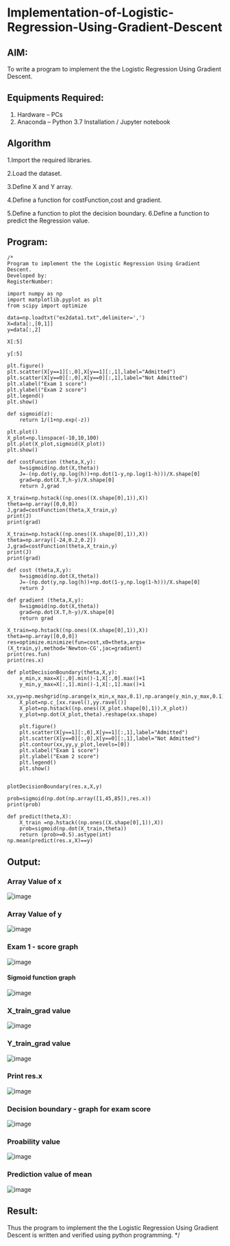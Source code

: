 # Implementation-of-Logistic-Regression-Using-Gradient-Descent

## AIM:
To write a program to implement the the Logistic Regression Using Gradient Descent.

## Equipments Required:
1. Hardware – PCs
2. Anaconda – Python 3.7 Installation / Jupyter notebook

## Algorithm
1.Import the required libraries.

2.Load the dataset.

3.Define X and Y array.

4.Define a function for costFunction,cost and gradient.

5.Define a function to plot the decision boundary. 6.Define a function to predict the Regression value.


## Program:
```
/*
Program to implement the the Logistic Regression Using Gradient Descent.
Developed by: 
RegisterNumber:

import numpy as np
import matplotlib.pyplot as plt
from scipy import optimize

data=np.loadtxt("ex2data1.txt",delimiter=',')
X=data[:,[0,1]]
y=data[:,2]

X[:5]

y[:5]

plt.figure()
plt.scatter(X[y==1][:,0],X[y==1][:,1],label="Admitted")
plt.scatter(X[y==0][:,0],X[y==0][:,1],label="Not Admitted")
plt.xlabel("Exam 1 score")
plt.ylabel("Exam 2 score")
plt.legend()
plt.show()

def sigmoid(z):
    return 1/(1+np.exp(-z))

plt.plot()
X_plot=np.linspace(-10,10,100)
plt.plot(X_plot,sigmoid(X_plot))
plt.show()

def costFunction (theta,X,y):
    h=sigmoid(np.dot(X,theta))
    J=-(np.dot(y,np.log(h))+np.dot(1-y,np.log(1-h)))/X.shape[0]
    grad=np.dot(X.T,h-y)/X.shape[0]
    return J,grad

X_train=np.hstack((np.ones((X.shape[0],1)),X))
theta=np.array([0,0,0])
J,grad=costFunction(theta,X_train,y)
print(J)
print(grad)

X_train=np.hstack((np.ones((X.shape[0],1)),X))
theta=np.array([-24,0.2,0.2])
J,grad=costFunction(theta,X_train,y)
print(J)
print(grad)

def cost (theta,X,y):
    h=sigmoid(np.dot(X,theta))
    J=-(np.dot(y,np.log(h))+np.dot(1-y,np.log(1-h)))/X.shape[0]
    return J

def gradient (theta,X,y):
    h=sigmoid(np.dot(X,theta))
    grad=np.dot(X.T,h-y)/X.shape[0]
    return grad

X_train=np.hstack((np.ones((X.shape[0],1)),X))
theta=np.array([0,0,0])
res=optimize.minimize(fun=cost,x0=theta,args=(X_train,y),method='Newton-CG',jac=gradient)
print(res.fun)
print(res.x)

def plotDecisionBoundary(theta,X,y):
    x_min,x_max=X[:,0].min()-1,X[:,0].max()+1
    y_min,y_max=X[:,1].min()-1,X[:,1].max()+1
    xx,yy=np.meshgrid(np.arange(x_min,x_max,0.1),np.arange(y_min,y_max,0.1))
    X_plot=np.c_[xx.ravel(),yy.ravel()]
    X_plot=np.hstack((np.ones((X_plot.shape[0],1)),X_plot))
    y_plot=np.dot(X_plot,theta).reshape(xx.shape)
    
    plt.figure()
    plt.scatter(X[y==1][:,0],X[y==1][:,1],label="Admitted")
    plt.scatter(X[y==0][:,0],X[y==0][:,1],label="Not Admitted")
    plt.contour(xx,yy,y_plot,levels=[0])
    plt.xlabel("Exam 1 score")
    plt.ylabel("Exam 2 score")
    plt.legend()
    plt.show()


plotDecisionBoundary(res.x,X,y)

prob=sigmoid(np.dot(np.array([1,45,85]),res.x))
print(prob)

def predict(theta,X):
    X_train =np.hstack((np.ones((X.shape[0],1)),X))
    prob=sigmoid(np.dot(X_train,theta))
    return (prob>=0.5).astype(int)
np.mean(predict(res.x,X)==y)
```
## Output:
### Array Value of x

![image](https://github.com/kavisree86/-Implementation-of-Logistic-Regression-Using-Gradient-Descent/assets/145759687/b6f62589-50a0-4166-b283-5b74c6eb6bfb)

### Array Value of y

![image](https://github.com/kavisree86/-Implementation-of-Logistic-Regression-Using-Gradient-Descent/assets/145759687/497f84ec-507b-4322-b75e-0345dd7cf7de)

### Exam 1 - score graph

![image](https://github.com/kavisree86/-Implementation-of-Logistic-Regression-Using-Gradient-Descent/assets/145759687/9533d39a-86cd-400e-aef5-9aa5e551bdeb)


#### Sigmoid function graph


![image](https://github.com/kavisree86/-Implementation-of-Logistic-Regression-Using-Gradient-Descent/assets/145759687/e600dc9e-f640-451c-ac3d-438c40ccd11f)


### X_train_grad value

![image](https://github.com/kavisree86/-Implementation-of-Logistic-Regression-Using-Gradient-Descent/assets/145759687/b460ffcd-190f-4185-8cba-d563df2d20de)

### Y_train_grad value

![image](https://github.com/kavisree86/-Implementation-of-Logistic-Regression-Using-Gradient-Descent/assets/145759687/8208237b-c128-4dce-913a-026359478e39)


### Print res.x

![image](https://github.com/kavisree86/-Implementation-of-Logistic-Regression-Using-Gradient-Descent/assets/145759687/7c4d19d2-264d-4ef1-8f44-12cc335f3119)


### Decision boundary - graph for exam score

![image](https://github.com/kavisree86/-Implementation-of-Logistic-Regression-Using-Gradient-Descent/assets/145759687/ed679dd4-02cf-4179-b66b-a58f6cec5c4e)

### Proability value

![image](https://github.com/kavisree86/-Implementation-of-Logistic-Regression-Using-Gradient-Descent/assets/145759687/4673776b-a094-4362-b8fb-c791a1d9d07b)

### Prediction value of mean

![image](https://github.com/kavisree86/-Implementation-of-Logistic-Regression-Using-Gradient-Descent/assets/145759687/437629ed-662b-406a-99d1-d13e8b5f1b06)





## Result:
Thus the program to implement the the Logistic Regression Using Gradient Descent is written and verified using python programming.
*/
```
